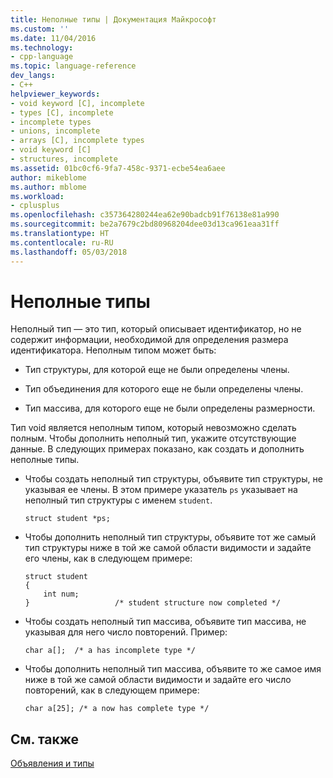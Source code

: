 ```yaml
---
title: Неполные типы | Документация Майкрософт
ms.custom: ''
ms.date: 11/04/2016
ms.technology:
- cpp-language
ms.topic: language-reference
dev_langs:
- C++
helpviewer_keywords:
- void keyword [C], incomplete
- types [C], incomplete
- incomplete types
- unions, incomplete
- arrays [C], incomplete types
- void keyword [C]
- structures, incomplete
ms.assetid: 01bc0cf6-9fa7-458c-9371-ecbe54ea6aee
author: mikeblome
ms.author: mblome
ms.workload:
- cplusplus
ms.openlocfilehash: c357364280244ea62e90badcb91f76138e81a990
ms.sourcegitcommit: be2a7679c2bd80968204dee03d13ca961eaa31ff
ms.translationtype: HT
ms.contentlocale: ru-RU
ms.lasthandoff: 05/03/2018
---
```

# <a name="incomplete-types"></a>Неполные типы
Неполный тип — это тип, который описывает идентификатор, но не содержит информации, необходимой для определения размера идентификатора. Неполным типом может быть:  
  
-   Тип структуры, для которой еще не были определены члены.  
  
-   Тип объединения для которого еще не были определены члены.  
  
-   Тип массива, для которого еще не были определены размерности.  
  
 Тип void является неполным типом, который невозможно сделать полным. Чтобы дополнить неполный тип, укажите отсутствующие данные. В следующих примерах показано, как создать и дополнить неполные типы.  
  
-   Чтобы создать неполный тип структуры, объявите тип структуры, не указывая ее члены. В этом примере указатель `ps` указывает на неполный тип структуры с именем `student`.  
  
    ```  
    struct student *ps;  
    ```  
  
-   Чтобы дополнить неполный тип структуры, объявите тот же самый тип структуры ниже в той же самой области видимости и задайте его члены, как в следующем примере:  
  
    ```  
    struct student  
    {  
        int num;  
    }                   /* student structure now completed */  
    ```  
  
-   Чтобы создать неполный тип массива, объявите тип массива, не указывая для него число повторений. Пример:  
  
    ```  
    char a[];  /* a has incomplete type */  
    ```  
  
-   Чтобы дополнить неполный тип массива, объявите то же самое имя ниже в той же самой области видимости и задайте его число повторений, как в следующем примере:  
  
    ```  
    char a[25]; /* a now has complete type */  
    ```  
  
## <a name="see-also"></a>См. также  
 [Объявления и типы](../c-language/declarations-and-types.md)